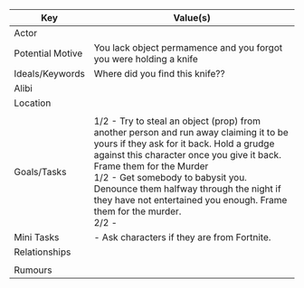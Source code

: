 | Key              | Value(s)                                                                                                                                                                                                                                                                                                                                                                   |
| ---------------- | -------------------------------------------------------------------------------------------------------------------------------------------------------------------------------------------------------------------------------------------------------------------------------------------------------------------------------------------------------------------------- |
| Actor            |                                                                                                                                                                                                                                                                                                                                                                            |
| Potential Motive | You lack object permamence and you forgot you were holding a knife                                                                                                                                                                                                                                                                                                         |
| Ideals/Keywords  | Where did you find this knife??                                                                                                                                                                                                                                                                                                                                            |
| Alibi            |                                                                                                                                                                                                                                                                                                                                                                            |
| Location         |                                                                                                                                                                                                                                                                                                                                                                            |
|                  |                                                                                                                                                                                                                                                                                                                                                                            |
| Goals/Tasks      | 1/2 - Try to steal an object (prop) from another person and run away claiming it to be yours if they ask for it back. Hold a grudge against this character once you give it back. Frame them for the Murder<br>1/2 - Get somebody to babysit you. Denounce them halfway through the night if they have not entertained you enough. Frame them for the murder.<br>2/2 -<br> |
| Mini Tasks       | - Ask characters if they are from Fortnite.                                                                                                                                                                                                                                                                                                                                |
| Relationships    |                                                                                                                                                                                                                                                                                                                                                                            |
|                  |                                                                                                                                                                                                                                                                                                                                                                            |
| Rumours          |                                                                                                                                                                                                                                                                                                                                                                            |